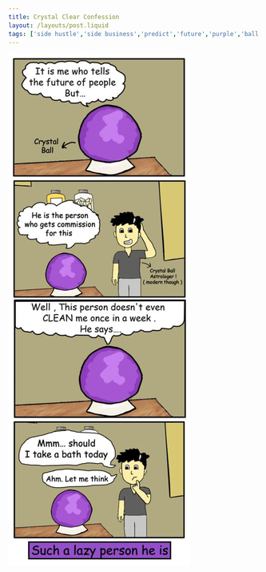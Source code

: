 ```yaml
---
title: Crystal Clear Confession
layout: /layouts/post.liquid
tags: ['side hustle','side business','predict','future','purple','ball','lazy','man','bath','astrologer', 'dust', 'table']
---
```


<img class="back comicimg" src="./comic.jpg" style="aspect-ratio:  0.36;" />